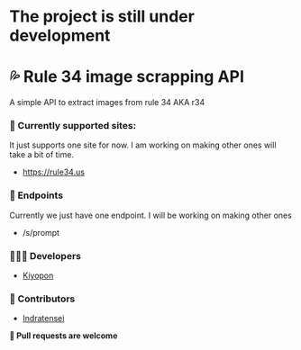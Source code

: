# The project is still under development

# 💦 Rule 34 image scrapping API
A simple API to extract images from rule 34 AKA r34

### 📎 Currently supported sites:
It just supports one site for now. I am working on making other ones will take a bit of time.
- https://rule34.us

### 📄 Endpoints
Currently we just have one endpoint. I will be working on making other ones
- /s/prompt

### 👨🏻‍💻 Developers
- [Kiyopon](https://github.com/kiyoopon/)

### 💎 Contributors
- [Indratensei](https://github.com/indratensei/)

**💖 Pull requests are welcome**
